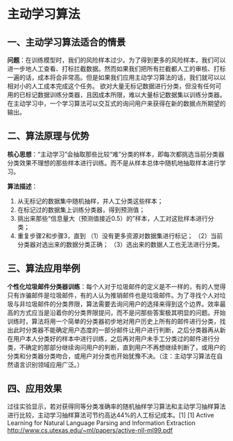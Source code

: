 # 主动学习算法
## 一、主动学习算法适合的情景
**问题**：在训练模型时，我们的风险样本过少。为了得到更多的风险样本，我们可以进一步地人工查看、打标拦截数据。然而如果我们把所有拦截都人工的审核、打标一遍的话，成本将会非常高。但是如果我们应用主动学习算法的话，我们就可以以相对小的人工成本完成这个任务。
欲对大量无标记数据进行分类，但没有任何可用的已标记数据训练分类器，且因成本所限，难以大量标记数据集以训练分类器。
在主动学习中，一个学习算法可以交互式的询问用户来获得在新的数据点所期望的输出。

## 二、算法原理与优势
**核心思想**：“主动学习”会抽取那些比较“难”分类的样本，即每次都挑选当前分类器分类效果不理想的那些样本进行训练。而不是从样本总体中随机地抽取样本进行学习。  

**算法描述**：
1.	从无标记的数据集中随机抽样，并人工分类这些样本；
2.	在标记过的数据集上训练分类器，得到预测值；
3.	挑出来那些“信息量大（预测值接近0.5）的”样本，人工对这批样本进行分类；
4.	重复步骤2和步骤3，直到
（1）没有更多资源对数据集进行标记；
（2）当前分类器对选出来的数据分类正确；
（3）选出来的数据人工也无法进行分类。
 
## 三、算法应用举例
**个性化垃圾邮件分类器训练**：每个人对于垃圾邮件的定义是不一样的，有的人觉得只有诈骗邮件是垃圾邮件，有的人认为推销邮件也是垃圾邮件。为了寻找个人对垃圾与非垃圾邮件的分类界限，算法需要去询问用户的选择来得到这个边界。效率最高的方式应当是沿着你的分类界限提问，而不是问那些答案极其明显的问题。开始训练时，算法将用一个简单的分类器初步地对用户历史上所有的邮件进行分类，找出此时分类器不能确定用户态度的一部分邮件让用户进行判断，之后分类器再从新在用户本人分类好的样本中进行训练，之后再对用户未手工分类过的邮件进行分类，不确定的那部分继续询问用户的判断，直到用户不再想继续判断了，或用户的分类和分类器分类吻合，或用户对分类也开始犹豫不决。（注：主动学习算法在自然语言识别领域应用广泛。）

## 四、应用效果
过往实验显示，若对获得同等分类准确率的随机抽样学习算法和主动学习抽样算法进行比较，主动学习抽样算法可节约高达44%的人工标记成本。[1]
[1] Active Learning for Natural Language Parsing and Information Extraction http://www.cs.utexas.edu/~ml/papers/active-nll-ml99.pdf 
